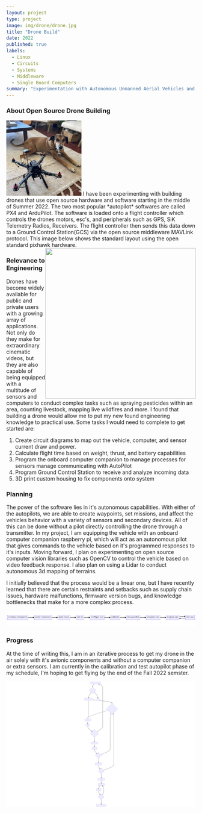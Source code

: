 ```yaml
---
layout: project
type: project
image: img/drone/drone.jpg
title: "Drone Build"
date: 2022
published: true
labels:
  - Linux
  - Circuits
  - Systems
  - Middleware
  - Single Board Computers
summary: "Experimentation with Autonomous Unmanned Aerial Vehicles and onboard computing"
---
```


### About Open Source Drone Building
<img width="200px" height="200px" class="rounded float-start pe-4" src="../img/drone/drone_n_flynn_fixated.jpg">
I have been experimenting with building drones that use open source hardware and software starting in the middle of Summer 2022. The two most popular *autopilot* softwares are called PX4 and ArduPilot. The software is loaded onto a flight controller which controls the drones motors, esc's, and peripherals such as GPS, SiK Telemetry Radios, Receivers. The flight controller then sends this data down to a Ground Control Station(GCS) via the open source middleware MAVLink protocol. This image below shows the standard layout using the open standard pixhawk hardware.
<div class="zoom-within-container">
<img width="400px" height="400px" class="img-thumbnail" src="https://ardupilot.org/copter/_images/Pixhawk-Inforgraphic2.jpg" style="float:right;">
</div>

### Relevance to Engineering
Drones have become widely available for public and private users with a growing array of applications. Not only do they make for extraordinary cinematic videos, but they are also capable of being equipped with a multitude of sensors  and computers to conduct complex tasks such as spraying pesticides within an area, counting livestock, mapping live wildfires and more. I found that building a drone would allow me to put my new found engineering knowledge to practical use. Some tasks I would need to complete to get started are:
<ol>
<li>Create circuit diagrams to map out the vehicle, computer, and sensor current draw and power.</li>
<li>Calculate flight time based on weight, thrust, and battery capabilities</li>
<li>Program the onboard computer companion to manage processes for sensors manage communicating with AutoPilot</li>
<li>Program Ground Control Station to receive and analyze incoming data</li>
<li>3D print custom housing to fix components onto system</li>
</ol>

### Planning 
The power of the software lies in it's autonomous capabilities. With either of the autopilots, we are able to create waypoints, set missions, and affect the vehicles behavior with a variety of sensors and secondary devices. All of this can be done without a pilot directly controlling the drone through a transmitter. 
In my project, I am equipping the vehicle with an onboard computer companion raspberry pi, which will act as an autonomous pilot that gives commands to the vehicle based on it's programmed responses to it's inputs. Moving forward, I plan on experimenting on open source computer vision libraries such as OpenCV to control the vehicle based on video feedback response. I also plan on using a Lidar to conduct autonomous 3d mapping of terrains.

I initially believed that the process would be a linear one, but I have recently learned that there are certain restraints and setbacks such as supply chain issues, hardware malfunctions, firmware version bugs, and knowledge bottlenecks that make for a more complex process.
<div class="text-center p-4">
<img width="900px" class="img-thumbnail" src="../img/drone/drone-build-process.png">
</div>

### Progress
At the time of writing this, I am in an iterative process to get my drone in the air solely with it's avionic components and without a computer companion or extra sensors. I am currently in the calibration and test autopilot phase of my schedule, I'm hoping to get flying by the end of the Fall 2022 semster.
<div class="text-center p-4">
<img width="900px" class="img-thumbnail" src="../img/drone/dbpa-svg.svg">
</div>





